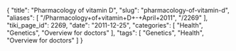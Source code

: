 {
    "title": "Pharmacology of vitamin D",
    "slug": "pharmacology-of-vitamin-d",
    "aliases": [
        "/Pharmacology+of+vitamin+D+-+April+2011",
        "/2269"
    ],
    "tiki_page_id": 2269,
    "date": "2011-12-25",
    "categories": [
        "Health",
        "Genetics",
        "Overview for doctors"
    ],
    "tags": [
        "Genetics",
        "Health",
        "Overview for doctors"
    ]
}